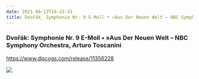 ```yaml
---
date: 2021-06-13T16-22-31
title: Dvořák_ Symphonie Nr. 9 E-Moll • »Aus Der Neuen Welt – NBC Symphony Orchestra, Arturo Toscanini
---
```

### Dvořák: Symphonie Nr. 9 E-Moll • »Aus Der Neuen Welt – NBC Symphony Orchestra, Arturo Toscanini
https://www.discogs.com/release/11356228

![](dayone-moment://BAB1DB0B08F14115B767DB32435C22DC)
